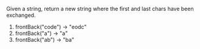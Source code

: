 Given a string, return a new string where the first and last chars have been exchanged.

1.	frontBack("code") → "eodc"
1.	frontBack("a") → "a"
1.	frontBack("ab") → "ba"
